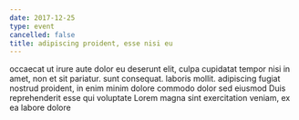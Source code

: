 ```yaml
---
date: 2017-12-25
type: event
cancelled: false
title: adipiscing proident, esse nisi eu
---
```

occaecat ut irure aute dolor eu deserunt elit, culpa cupidatat tempor nisi in amet, non et sit pariatur. sunt consequat. laboris mollit. adipiscing fugiat nostrud proident, in enim minim dolore commodo dolor sed eiusmod Duis reprehenderit esse qui voluptate Lorem magna sint exercitation veniam, ex ea labore dolore